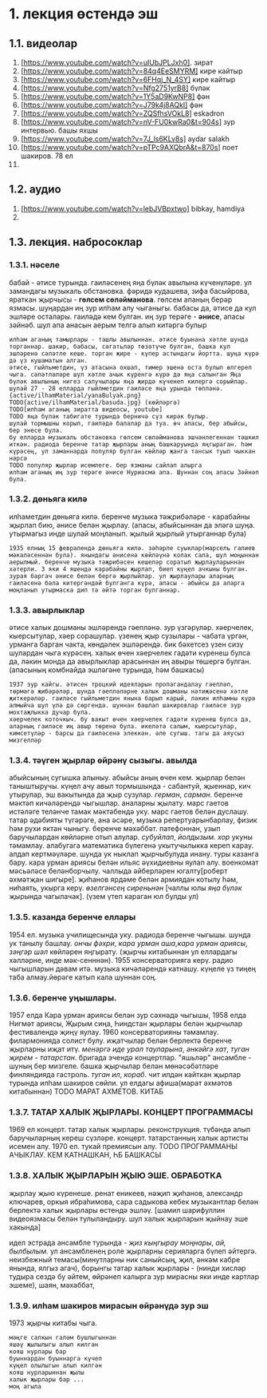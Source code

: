 # 1. лекция өстендә эш
## 1.1. видеолар
1. [https://www.youtube.com/watch?v=uIUbJPLJxh0]. зират
2. [https://www.youtube.com/watch?v=84q4EeSMYRM] кире кайтыр
3. [https://www.youtube.com/watch?v=6FHqj_N_4SY] кире кайтыр
4. [https://www.youtube.com/watch?v=Nfg2751yrB8] бүләк
5. [https://www.youtube.com/watch?v=1Y5aD9KwNP8] фән
6. [https://www.youtube.com/watch?v=J79k4j8AQkI] фән
7. [https://www.youtube.com/watch?v=ZQSfhsVOkL8] eskadron
8. [https://www.youtube.com/watch?v=nV-FU0kwRa0&t=904s] зур интервью. башы яхшы
9. [https://www.youtube.com/watch?v=7J_ls6KLv8s] aydar salakh
10. [https://www.youtube.com/watch?v=pTPc9AXQbrA&t=870s] поет шакиров. 78 ел
11. 
## 1.2. аудио
1. [https://www.youtube.com/watch?v=lebJVBpxtwo] bibkay, hamdiya
2. 

## 1.3. лекция. набросоклар 
### 1.3.1. нәселе
бабай - әтисе турында. гаиләсенең яңа бүләк авылына күченүләре. ул замандагы музыкаль обстановка. фәридә кудашева, зифа басыйрова, яраткан җырчысы - **гөлсем сөләйманова**. гөлсем апаның берәр язмасы. шуңардан иң зур илһам алу чыганыгы. бабасы да, әтисе да кул эшләре осталары. гаиләдә кем булган. иң зур терәге - **әнисе**, апасы зәйнәб. шул апа анасын аерым телгә алып китәргә булыр
```
илһам аганың тамырлары - ташлы авылыннан. әтисе буынана хәтле шунда торганнар. шакир, бабасы, сәгатьләр төзәтүче булган, башка кул эшләренә сәләтле кеше. торган җире - күпер астындагы йортта. шуңа күрә дә үз кушаматын алган.
әтисе, гыйльметдин, үз атасына охшап, тимер эшенә оста булып өлгереп чыга. сәләтләләре шул хәтле ачык күренгә күрә дә яңа салынган Яңа бүләк авылының нигез салучылары яңа җирдә күченеп килергә сорыйлар. шулай 27 - 28 елларда гыйлметдин гаиләсе яңа урында төпләнә. 
{active/ilhamMaterial/yanaBulyak.png}
TODO{active/ilhamMaterial/basuda.jpg} (көйләргә)
TODO[илһам аганың зиратта видеосы, youtube]
TODO яңа бүләк табигате турында берничә сүз кирәк булыр.
шулай тормышны корып, гаиләдә балалар да туа. өч апасы, бер абыйсы, бер энесе була.
бу елларда музыкаль обстановка гөлсем сөләйманова эшчәнлегеннән тәшкил иткән. радиода беренче татар җырлары аның башкаруында яңгыраган. һәм күрәсең, ул заманнарда популяр булган көйләр җанга тансык туып чыккан нәрсә
TODO популяр җырлар исемлеге. бер язманы сайлап алырга
илһам аганың иң зур терәге әнисе Нуриасма апа. Шуннан соң апасы Зәйнәп була. 
```
### 1.3.2. дөньяга килә
илһаметдин дөньяга килә. беренче музыка тәҗрибәләре - карабайны җырлап бию, әнисе белән җырлау. (апасы, абыйсыннан да эләгә шуңа. утырмагыз инде шулай моңланып. җылый җырлый утырганнар була)
```
1935 елның 15 февралендә дөньяга килә. зәһәрле суыклар(марсель галиев мәкаләсеннән була). янындагы әнисенә көйләүнә колак сала, шул моңыннан аерылмый. беренче музыка тәҗрибәсен кешеләр соратып җырлауларыннан хәтерли. 3 яки 4 яшендә карабайны җырлап, биеп күңел ачкыны булган. зурая баргач әнисе белән бергә җырлыйлар. ул җырлаулары аларның гаиләсенә бәла китергәндәй булганга күрә, апасы - абыйсы да аларга моңланып утырмаска дип тә әйтә торган булганнар. 
```
### 1.3.3. авырлыклар
әтисе халык дошманы эшләрендә гәепләнә. зур үзгәрүләр. хәерчелек, кыерсытулар, хәер сорашулар. үзенең җыр сузылары - чабата үргән, урманга барган чакта, көндәлек эшләрендә. бик бәхетсез үзен сизү шулардан чыга күрәсең. халык өчен хәерчелек гадәти күренеш булса да, ләкин монда да авырлыклар арасыннан иң авыры төшергә булган. (апасының комбнайда эшләгәне турында, һәм башкасы)
```
1937 зур кайгы. әтисен троцкий идеяларын пропагандалау гәепләп, төрмәгә җибәрәләр, шунда гәепләләрне халык дошманы нәтиҗәсенә хәтле җиткерәләр. гаиләсе гыйльметдин янына барып карый, ләкин илһамны күрә алмыйча шул үлә дә сөргендә. шуннан башлап шакировлар гаиләсе зур мохтаҗлыкка дучар була.
хәерчелек коточкыч. бу вакыт өчен хәерчелек гадәти күренеш булса да, аларның гаиләсе иң авыр төренә була. икеләтә салым, кыерсытулар, кимсетүләр - барсы да гаиләсенә элеккән. әле сугыш. тагы да аяусыз мизгелләр
```
### 1.3.4. тәүген җырлар өйрәнү сызыгы. авылда
абыйсының сугышка алыныу. абыйсы аның өчен кем. җырлар белән таныштыручы. күңел ачу авыл тормышында - сабантуй, җыеннар, кич утырулар, эш вакытында да җыр сузулар. *герман*, *сарман*. беренче мәктәп кичәләрендә чыгышлар. аналарны җылату. марс гаетов истәләге
теләнче тамак мәктәбендә уку. марс гаетов белән дуслашу. татар әдәбияты түгәрәге, ана әсәре, музыка репертуарынбарлау, физик һәм рухи яктан чыныгу. беренче мәхәббәт. патефоннан, узып баручылардан көйләрне отып алулар. *субуйлап*, *йолдызым. хор*
укуны тәмамлау. алабугага математика бүлегенә укытучылыкка кереп карау. алдап кертмәүләре. шунда ук ныклап җырчыбулуда инану. туры казанга бару. кара урман ариясы белән ильяс әүхидиевны яулап алу. военкомат мәсьәләсе беләнборчылу. чаллыда әйберләрен югалту[роберт әхмәтҗан шигыре]. җиһанов ярдәме белән армиядан котылу һәм, ниһаять, укырга керү. *өзелгәнсең сиреньнән* [чаллы юлы *яңа бүләк* җырында чагылачак]. (үзем үтеп караган юл булды ул)
### 1.3.5. казанда беренче еллары
1954 ел. музыка училищесында уку. радиода беренче чыгышы. шунда ук танылу башлау. *ончы фәхри*, *кара урман аша*,*кара урман ариясы*, *зәңгәр шәл* көйләрен яңгырату. (җырчы китабыннан ул еллардагы хәлләрне, инде мәк-сенннән). 1955 консерваторияга керү. радио чыгышларын дәвам итә. музыка кичәләрендә катнашу. күңеле үз тиңең таба алмау.йөрәге катып кала шуннан соң. 
### 1.3.6. беренче уңышлары. 
1957 елда Кара урман ариясы белән зур сәхнәдә чыгышы, 1958 елда Нигмәт ариясы, Җырым сиңа, Һиндстан җырлары белән җырчылар фестивалендә җиңү яулау.
1960 консерваторияны тәмамлау. филармонияда солист булу. иҗатчылар белән берлектә беренче җырларны иҗат итү. *менәргә иде урал тауларына*, *әнкәйгә хат*, *туган җирем - татарстан*. бригада эчендә концертлар. "яшьләр" ансамбле - шуның бер мизгеле. башка җырчылар белән мөнәсәбәтләре
финляндияда гастроль. *туган ил*, *кораб*. чит илдән кайткан җырлар турында илһам шакиров сөйли. ул елдагы афиша(марат әхмәтов китабыннан)
TODO МАРАТ АХМЕТОВ. КИТАБ
### 1.3.7. ТАТАР ХАЛЫК ҖЫРЛАРЫ. КОНЦЕРТ ПРОГРАММАСЫ
1969 ел концерт. татар халык җырлары. реконструкция. түбәндә алып баручыларның кереш сүзләре. концерт. татарстанның халык артисты исемен алу. 1970 ел. тукай премиясын алу.
TODO ПРОГРАММАНЫ АЧЫКЛАУ. КЕМ КАТНАШКАН, ҺБ БАШКАСЫ
### 1.3.8. ХАЛЫК ҖЫРЛАРЫН ҖЫЮ ЭШЕ. ОБРАБОТКА
җырлау җыю күренеше. ренат еникеев, нәҗип җиһанов, александр ключарев, оркыя ибраһимова, сара садыкова кебек музыкантлар белән берлектә халык җырлары өстендә эшләү. [шамил шарифуллин видеоязмасы белән тулыландыру. шул халык җырларын җыйнау эше хакында]

идел эстрада ансамбле турында - *җиз кыңгырау моңнары*, *ай, былбылым*. ул ансамбленең роле
җырларны серияларга бүлеп әйтергә. неизбежный темасы(минутларны ник саныйсың, җил, әнкәм кабре янында, ялгыз агач), борынгы татар халык җырлары - (нинди хисләр тудыра сездә бу әйтем, өйрәнеп калырга зур мирасны яки инде картлар эшеме), шаян, мәхәббәт, 
### 1.3.9. илһам шакиров мирасын өйрәнүдә зур эш
1973 җырчы китабы чыга.
```
мәңге салкын галәм бушлыгыннан
яшәү җылылыгы алып килгән 
кояш нурлары бар
буыннардан буыннарга күчеп
күңел олылыгын алып килгән
кояш нурларыннан җылы
халык җырлары бар ...
моң агыла
```